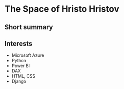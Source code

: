 # The Space of Hristo Hristov

## Short summary

## Interests

- Microsoft Azure
- Python
- Power BI
- DAX
- HTML, CSS
- Django



